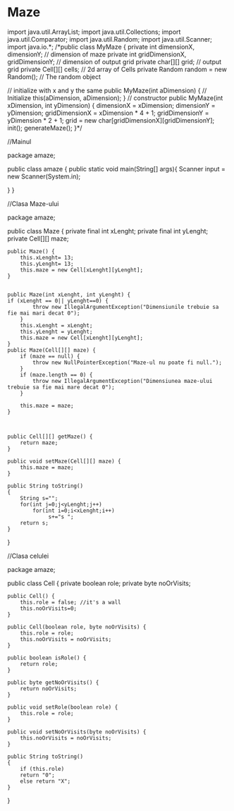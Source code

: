 # Maze

import java.util.ArrayList;
import java.util.Collections;
import java.util.Comparator;
import java.util.Random;
import java.util.Scanner;
import java.io.*;
/*public class MyMaze {
  private int dimensionX, dimensionY; // dimension of maze
  private int gridDimensionX, gridDimensionY; // dimension of output grid
  private char[][] grid; // output grid
  private Cell[][] cells; // 2d array of Cells
  private Random random = new Random(); // The random object

  // initialize with x and y the same
  public MyMaze(int aDimension) {
      // Initialize
      this(aDimension, aDimension);
  }
  // constructor
  public MyMaze(int xDimension, int yDimension) {
      dimensionX = xDimension;
      dimensionY = yDimension;
      gridDimensionX = xDimension * 4 + 1;
      gridDimensionY = yDimension * 2 + 1;
      grid = new char[gridDimensionX][gridDimensionY];
      init();
      generateMaze();
  }*/

//Mainul

package amaze;

public class amaze {
   public static void main(String[] args){
   Scanner input = new Scanner(System.in);
   
   }
}

//Clasa Maze-ului

package amaze;

public class Maze {
    private final int xLenght;
    private final int yLenght;
    private Cell[][] maze;

    public Maze() {
        this.xLenght= 13;
        this.yLenght= 13;
        this.maze = new Cell[xLenght][yLenght];
    }


    public Maze(int xLenght, int yLenght) {
    if (xLenght == 0|| yLenght==0) {
            throw new IllegalArgumentException("Dimensiunile trebuie sa fie mai mari decat 0");
        }
        this.xLenght = xLenght;
        this.yLenght = yLenght;
        this.maze = new Cell[xLenght][yLenght];
    }
    public Maze(Cell[][] maze) {
        if (maze == null) {
            throw new NullPointerException("Maze-ul nu poate fi null.");
        }
        if (maze.length == 0) {
            throw new IllegalArgumentException("Dimensiunea maze-ului trebuie sa fie mai mare decat 0");
        }

        this.maze = maze;
    }

   

    public Cell[][] getMaze() {
        return maze;
    }

    public void setMaze(Cell[][] maze) {
        this.maze = maze;
    }
    
    public String toString()
    {
        String s="";
        for(int j=0;j<yLenght;j++)
            for(int i=0;i<xLenght;i++)
                 s+="s ";
        return s;
    }
}

//Clasa celulei

package amaze;

public class Cell {
    private boolean role;
    private byte noOrVisits;

    public Cell() {
        this.role = false; //it's a wall
        this.noOrVisits=0;
    }

    public Cell(boolean role, byte noOrVisits) {
        this.role = role;
        this.noOrVisits = noOrVisits;
    }

    public boolean isRole() {
        return role;
    }

    public byte getNoOrVisits() {
        return noOrVisits;
    }

    public void setRole(boolean role) {
        this.role = role;
    }

    public void setNoOrVisits(byte noOrVisits) {
        this.noOrVisits = noOrVisits;
    }
            
    public String toString()
    {
        if (this.role)
        return "0";
        else return "X";
    }
}

